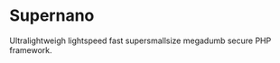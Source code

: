 Supernano
=========

Ultralightweigh lightspeed fast supersmallsize megadumb secure PHP framework.


